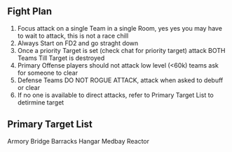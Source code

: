 ## Fight Plan

1. Focus attack on a single Team in a single Room, yes yes you may have to wait to attack, this is not a race chill 	
1. Always Start on FD2 and go straght down	
1. Once a priority Target is set (check chat for priority target) attack BOTH Teams Till Target is destroyed
1. Primary Offense players should not attack low level (<60k) teams ask	for someone to clear
1. Defense Teams DO NOT ROGUE ATTACK, attack when asked to debuff or clear 
1. If no one is available to direct attacks, refer to Primary Target List to detirmine target 




## Primary Target List
Armory
Bridge
Barracks
Hangar
Medbay
Reactor
